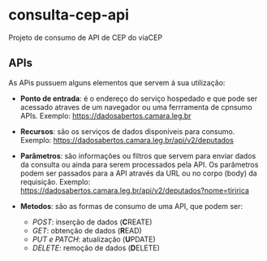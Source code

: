 # consulta-cep-api
Projeto de consumo de API de CEP do viaCEP

## APIs

As APis pussuem alguns elementos que servem á sua utilização:

- **Ponto de entrada**: é o endereço do serviço hospedado e que pode ser acessado atraves de um navegador ou uma ferrramenta de cpnsumo APIs. Exemplo: <https://dadosabertos.camara.leg.br>

- **Recursos**: são os serviços de dados disponíveis para consumo. Exemplo: <https://dadosabertos.camara.leg.br/api/v2/deputados>

- **Parâmetros**: são informações ou filtros que servem para enviar dados da consulta ou ainda para serem processados pela API. Os parâmetros podem ser passados para a API através da URL ou no corpo (body) da requisição. Exemplo: <https://dadosabertos.camara.leg.br/api/v2/deputados?nome=tiririca>

- **Metodos**: são as formas de consumo de uma API, que podem ser:
   - _POST_: inserção de dados (**C**REATE)
   - _GET_: obtenção de dados (**R**EAD)
   - _PUT e PATCH_: atualização (**U**PDATE)
   - _DELETE_: remoção de dados (**D**ELETE)